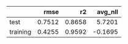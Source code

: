 |          |   rmse |     r2 |   avg_nll |
|:---------|-------:|-------:|----------:|
| test     | 0.7512 | 0.8658 |    5.7201 |
| training | 0.4255 | 0.9592 |   -0.1695 |